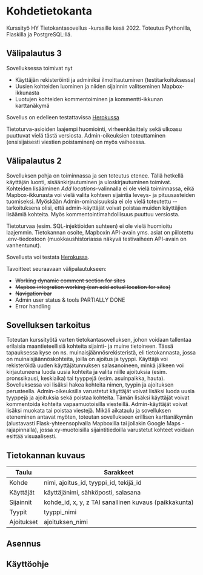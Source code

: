 # Kohdetietokanta
Kurssityö HY Tietokantasovellus -kurssille kesä 2022. Toteutus Pythonilla, Flaskilla ja PostgreSQL:llä. 

## Välipalautus 3
Sovelluksessa toimivat nyt 
- Käyttäjän rekisteröinti ja adminiksi ilmoittautuminen (testitarkoituksessa)
- Uusien kohteiden luominen ja niiden sijainnin valitseminen Mapbox-ikkunasta
- Luotujen kohteiden kommentoiminen ja kommentti-ikkunan karttanäkymä

Sovellus on edelleen testattavissa [Herokussa](https://tsoha-locations.herokuapp.com/)

Tietoturva-asioiden laajempi huomiointi, virheenkäsittely sekä ulkoasu puuttuvat vielä tästä versiosta. Admin-oikeuksien toteuttaminen (ensisijaisesti viestien poistaminen) on myös vaiheessa.

## Välipalautus 2
Sovelluksen pohja on toiminnassa ja sen toteutus etenee. Tällä hetkellä käyttäjän luonti, sisäänkirjautuminen ja uloskirjautuminen toimivat. Kohteiden lisääminen *Add locations*-valinnalla ei ole vielä toiminnassa, eikä Mapbox-ikkunasta voi vielä valita kohteen sijaintia leveys- ja pituusasteiden tuomiseksi. Myöskään Admin-ominaisuuksia ei ole vielä toteutettu -- tarkoituksena olisi, että admin-käyttäjät voivat poistaa muiden käyttäjien lisäämiä kohteita. Myös kommentointimahdollisuus puuttuu versiosta.

Tietoturvaa (esim. SQL-injektioiden suhteen) ei ole vielä huomioitu laajemmin. Tietokannan osoite, Mapboxin API-avain yms. asiat on piilotettu .env-tiedostoon (muokkaushistoriassa näkyvä testivaiheen API-avain on vanhentunut).

Sovellusta voi testata [Herokussa](https://tsoha-locations.herokuapp.com/).

Tavoitteet seuraavaan välipalautukseen:
- ~~Working dynamic comment section for sites~~
- ~~Mapbox integration working (can add actual location for sites)~~
- ~~Navigation bar~~
- Admin user status & tools PARTIALLY DONE
- Error handling

## Sovelluksen tarkoitus
Toteutan kurssityötä varten tietokantasovelluksen, johon voidaan tallentaa erilaisia maantieteellisiä kohteita sijainti- ja muine tietoineen. Tässä tapauksessa kyse on ns. muinaisjäännösrekisteristä, eli tietokannasta, jossa on muinaisjäännöskohteita, joilla on ajoitus ja tyyppi. Käyttäjä voi rekisteröidä uuden käyttäjätunnuksen salasanoineen, minkä jälkeen voi kirjautuneena luoda uusia kohteita ja valita niille ajoituksia (esim. pronssikausi, keskiaika) tai tyyppejä (esim. asuinpaikka, hauta). Sovelluksessa voi lisäksi hakea kohteita nimen, tyypin ja ajoituksen perusteella. Admin-oikeuksilla varustetut käyttäjät voivat lisäksi luoda uusia tyyppejä ja ajoituksia sekä poistaa kohteita. 
Tämän lisäksi käyttäjät voivat kommentoida kohteita vapaamuotoisilla viesteillä. Admin-käyttäjät voivat lisäksi muokata tai poistaa viestejä.
Mikäli aikataulu ja sovelluksen eteneminen antavat myöten, toteutan sovellukseen erillisen karttanäkymän (alustavasti Flask-yhteensopivalla Mapboxilla tai jollakin Google Maps -rajapinnalla), jossa xy-muotoisilla sijaintitiedoilla varustetut kohteet voidaan esittää visuaalisesti.



## Tietokannan kuvaus
| Taulu | Sarakkeet |
| ----- | --------- |
| Kohde | nimi, ajoitus_id, tyyppi_id, tekijä_id |
| Käyttäjät | käyttäjänimi, sähköposti, salasana |
| Sijainnit | kohde_id, x, y, z TAI sanallinen kuvaus (paikkakunta) |
| Tyypit | tyyppi_nimi |
| Ajoitukset | ajoituksen_nimi |

## Asennus

## Käyttöohje
